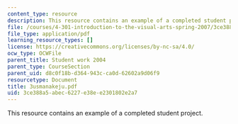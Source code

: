 ```yaml
---
content_type: resource
description: This resource contains an example of a completed student project.
file: /courses/4-301-introduction-to-the-visual-arts-spring-2007/3ce388a5abec6227e38ee2301802e2a7_3usmanakeju.pdf
file_type: application/pdf
learning_resource_types: []
license: https://creativecommons.org/licenses/by-nc-sa/4.0/
ocw_type: OCWFile
parent_title: Student work 2004
parent_type: CourseSection
parent_uid: d8c0f18b-d364-943c-ca0d-62602a9d06f9
resourcetype: Document
title: 3usmanakeju.pdf
uid: 3ce388a5-abec-6227-e38e-e2301802e2a7
---
```

This resource contains an example of a completed student project.
